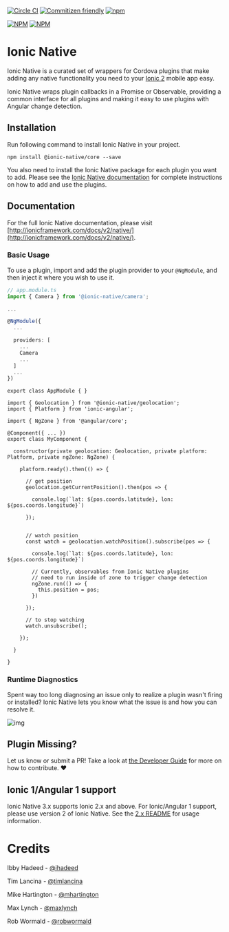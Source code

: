 [![Circle CI](https://circleci.com/gh/driftyco/ionic-native.svg?style=shield)](https://circleci.com/gh/driftyco/ionic-native) [![Commitizen friendly](https://img.shields.io/badge/commitizen-friendly-brightgreen.svg)](http://commitizen.github.io/cz-cli/)
[![npm](https://img.shields.io/npm/l/express.svg)](https://www.npmjs.com/package/ionic-native)

[![NPM](https://nodei.co/npm/ionic-native.png?stars&downloads)](https://nodei.co/npm/ionic-native/)
[![NPM](https://nodei.co/npm-dl/ionic-native.png?months=6&height=2)](https://nodei.co/npm/ionic-native/)

# Ionic Native

Ionic Native is a curated set of wrappers for Cordova plugins that make adding any native functionality you need to your [Ionic 2](http://ionicframework.com/) mobile app easy.

Ionic Native wraps plugin callbacks in a Promise or Observable, providing a common interface for all plugins and making it easy to use plugins with Angular change detection.

## Installation

Run following command to install Ionic Native in your project.
```
npm install @ionic-native/core --save
```

You also need to install the Ionic Native package for each plugin you want to add. Please see the [Ionic Native documentation](http://ionicframework.com/docs/v2/native/) for complete instructions on how to add and use the plugins.

## Documentation

For the full Ionic Native documentation, please visit [http://ionicframework.com/docs/v2/native/](http://ionicframework.com/docs/v2/native/).

### Basic Usage

To use a plugin, import and add the plugin provider to your `@NgModule`, and then inject it where you wish to use it.

```typescript
// app.module.ts
import { Camera } from '@ionic-native/camera';

...

@NgModule({
  ...

  providers: [
    ...
    Camera
    ...
  ]
  ...
})
```

```
export class AppModule { }

import { Geolocation } from '@ionic-native/geolocation';
import { Platform } from 'ionic-angular';

import { NgZone } from '@angular/core';

@Component({ ... })
export class MyComponent {

  constructor(private geolocation: Geolocation, private platform: Platform, private ngZone: NgZone) {

    platform.ready().then(() => {

      // get position
      geolocation.getCurrentPosition().then(pos => {

        console.log(`lat: ${pos.coords.latitude}, lon: ${pos.coords.longitude}`)

      });


      // watch position
      const watch = geolocation.watchPosition().subscribe(pos => {

        console.log(`lat: ${pos.coords.latitude}, lon: ${pos.coords.longitude}`)

        // Currently, observables from Ionic Native plugins
        // need to run inside of zone to trigger change detection
        ngZone.run(() => {
          this.position = pos;
        })

      });

      // to stop watching
      watch.unsubscribe();

    });

  }

}
```

### Runtime Diagnostics

Spent way too long diagnosing an issue only to realize a plugin wasn't firing or installed? Ionic Native lets you know what the issue is and how you can resolve it.

![img](http://ionic-io-assets.s3.amazonaws.com/ionic-native-console.png)


## Plugin Missing?
Let us know or submit a PR! Take a look at [the Developer Guide](https://github.com/driftyco/ionic-native/blob/master/DEVELOPER.md) for more on how to contribute. :heart:

## Ionic 1/Angular 1 support

Ionic Native 3.x supports Ionic 2.x and above. For Ionic/Angular 1 support, please use version 2 of Ionic Native. See the [2.x README](https://github.com/driftyco/ionic-native/blob/8cd648db5cddd7bdbe2bd78839b19c620cc8c04c/README.md) for usage information.

# Credits

Ibby Hadeed - [@ihadeed](http://github.com/ihadeed)

Tim Lancina - [@timlancina](http://twitter.com/timlancina)

Mike Hartington - [@mhartington](https://twitter.com/mhartington)

Max Lynch - [@maxlynch](http://twitter.com/maxlynch)

Rob Wormald - [@robwormald](https://twitter.com/robwormald)
